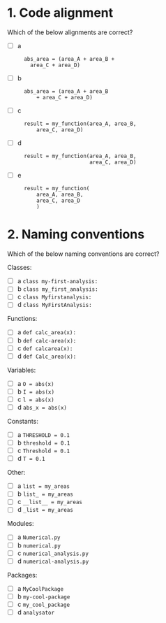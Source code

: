 # 1. Code alignment

Which of the below alignments are correct?

- [ ] a

        abs_area = (area_A + area_B +
          area_C + area_D)

- [ ] b

        abs_area = (area_A + area_B 
            + area_C + area_D)

- [ ] c

        result = my_function(area_A, area_B, 
            area_C, area_D)

- [ ] d

        result = my_function(area_A, area_B, 
                             area_C, area_D)

- [ ] e

        result = my_function(
            area_A, area_B, 
            area_C, area_D
            )

# 2. Naming conventions

Which of the below naming conventions are correct?  

Classes:  
- [ ] a `class my-first-analysis:` 
- [ ] b `class my_first_analysis:` 
- [ ] c `class Myfirstanalysis:` 
- [ ] d `class MyFirstAnalysis:`   

Functions:  
- [ ] a `def calc_area(x):` 
- [ ] b `def calc-area(x):` 
- [ ] c `def calcarea(x):` 
- [ ] d `def Calc_area(x):`   

Variables:  
- [ ] a `O = abs(x)`
- [ ] b `I = abs(x)`
- [ ] c `l = abs(x)`
- [ ] d `abs_x = abs(x)`  

Constants:  
- [ ] a `THRESHOLD = 0.1`
- [ ] b `threshold = 0.1`
- [ ] c `Threshold = 0.1`
- [ ] d `T = 0.1`  

Other:  
- [ ] a `list = my_areas`
- [ ] b `list_ = my_areas`
- [ ] c `__list__ = my_areas`
- [ ] d `_list = my_areas`  

Modules:  
- [ ] a `Numerical.py`
- [ ] b `numerical.py`
- [ ] c `numerical_analysis.py`
- [ ] d `numerical-analysis.py`

Packages:  
- [ ] a `MyCoolPackage`
- [ ] b `my-cool-package`
- [ ] c `my_cool_package`
- [ ] d `analysator`